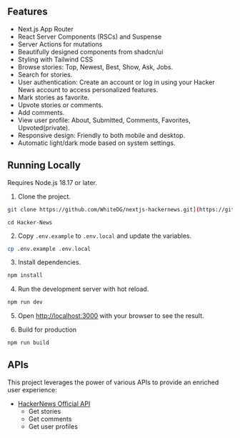 ## Features

- Next.js App Router
- React Server Components (RSCs) and Suspense
- Server Actions for mutations
- Beautifully designed components from shadcn/ui
- Styling with Tailwind CSS
- Browse stories: Top, Newest, Best, Show, Ask, Jobs.
- Search for stories.
- User authentication: Create an account or log in using your Hacker News account to access personalized features.
- Mark stories as favorite.
- Upvote stories or comments.
- Add comments.
- View user profile: About, Submitted, Comments, Favorites, Upvoted(private).
- Responsive design: Friendly to both mobile and desktop.
- Automatic light/dark mode based on system settings.

## Running Locally

Requires Node.js 18.17 or later.

1. Clone the project.
```bash
git clone https://github.com/WhiteDG/nextjs-hackernews.git](https://github.com/ShenpaiSharma/Hacker-News.git
```
```
cd Hacker-News
```
2. Copy `.env.example` to `.env.local` and update the variables.
```bash
cp .env.example .env.local
```
3. Install dependencies.
```bash
npm install
```
4. Run the development server with hot reload.
```bash
npm run dev
```
5. Open [http://localhost:3000](http://localhost:3000) with your browser to see the result.

6. Build for production
```bash
npm run build
```

## APIs
This project leverages the power of various APIs to provide an enriched user experience:
- [HackerNews Official API](https://github.com/HackerNews/API)
  - Get stories
  - Get comments
  - Get user profiles
